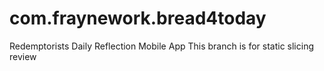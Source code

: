 com.fraynework.bread4today
====================

Redemptorists Daily Reflection Mobile App
This branch is for static slicing review
